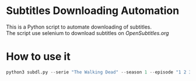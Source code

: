 # Subtitles Downloading Automation

This is a Python script to automate downloading of subtitles.  
The script use selenium to download subtitles on *OpenSubtitles.org*

# How to use it
```python
python3 subdl.py --serie "The Walking Dead" --season 1 --episode "1 2 3 4 5 6" --langage en
```